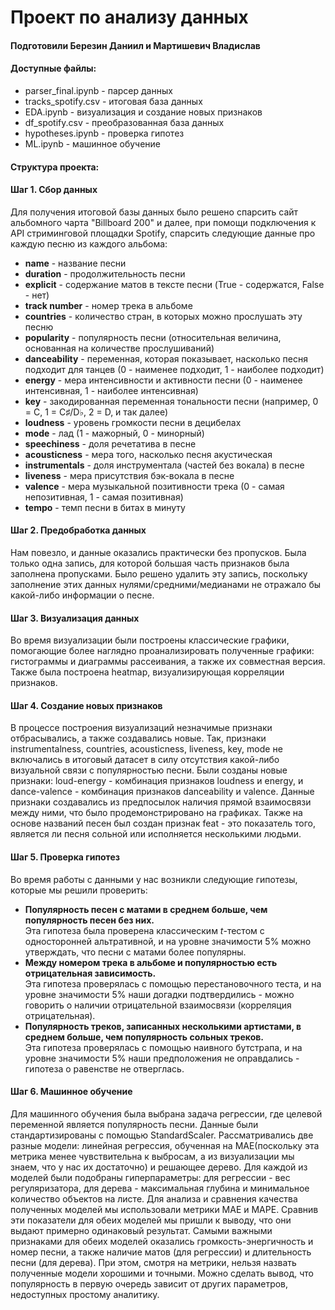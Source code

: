 # Проект по анализу данных
#### Подготовили Березин Даниил и Мартишевич Владислав
#### Доступные файлы:
* parser_final.ipynb - парсер данных
* tracks_spotify.csv - итоговая база данных
* EDA.ipynb - визуализация и создание новых признаков
* df_spotify.csv - преобразованная база данных
* hypotheses.ipynb - проверка гипотез
* ML.ipynb - машинное обучение
#### Структура проекта:
#### Шаг 1. Сбор данных
Для получения итоговой базы данных было решено спарсить сайт альбомного чарта "Billboard 200" и далее, при помощи подключения к API стриминговой площадки Spotify, спарсить следующие данные про каждую песню из каждого альбома:
*   **name** - название песни
*   **duration** - продолжительность песни
*   **explicit** - содержание матов в тексте песни (True - содержатся, False - нет)
*   **track number** - номер трека в альбоме
*   **countries** - количество стран, в которых можно прослушать эту песню
* **popularity** - популярность песни (относительная величина, основанная на количестве прослушиваний)
* **danceability** - переменная, которая показывает, насколько песня подходит для танцев (0 - наименее подходит, 1 - наиболее подходит)
* **energy** - мера интенсивности и активности песни (0 - наименее интенсивная, 1 - наиболее интенсивная)
* **key** - закодированная переменная тональности песни (например, 0 = C, 1 = C♯/D♭, 2 = D, и так далее)
* **loudness** - уровень громкости песни в децибелах
* **mode** - лад (1 - мажорный, 0 - минорный)
* **speechiness** - доля речетатива в песне
* **acousticness** - мера того, насколько песня акустическая
* **instrumentals** - доля инструментала (частей без вокала) в песне
* **liveness** - мера присутствия бэк-вокала в песне
* **valence** - мера музыкальной позитивности трека (0 - самая непозитивная, 1 - самая позитивная)
* **tempo** - темп песни в битах в минуту
#### Шаг 2. Предобработка данных
Нам повезло, и данные оказались практически без пропусков. Была только одна запись, для которой большая часть признаков была заполнена пропусками. Было решено удалить эту запись, поскольку заполнение этих данных нулями/средними/медианами не отражало бы какой-либо информации о песне.
#### Шаг 3. Визуализация данных
Во время визуализации были построены классические графики, помогающие более наглядно проанализировать полученные графики: гистограммы и диаграммы рассеивания, а также их совместная версия. Также была построена heatmap, визуализирующая корреляции признаков.
#### Шаг 4. Создание новых признаков
В процессе построения визуализаций незначимые признаки отбрасывались, а также создавались новые. Так, признаки instrumentalness, countries, acousticness, liveness, key, mode не включались в итоговый датасет в силу отсутствия какой-либо визуальной связи с популярностью песни. Были созданы новые признаки: loud-energy - комбинация признаков loudness и energy, и dance-valence - комбинация признаков danceability и valence. Данные признаки создавались из предпосылок наличия прямой взаимосвязи между ними, что было продемонстрировано на графиках. Также на основе названий песен был создан признак feat - это показатель того, является ли песня сольной или исполняется несколькими людьми.
#### Шаг 5. Проверка гипотез
Во время работы с данными у нас возникли следующие гипотезы, которые мы решили проверить:
* **Популярность песен с матами в среднем больше, чем популярность песен без них.** \
Эта гипотеза была проверена классическим $t$-тестом с односторонней альтративной, и на уровне значимости 5% можно утверждать, что песни с матами более популярны.
* **Между номером трека в альбоме и популярностью есть отрицательная зависимость.** \
Эта гипотеза проверялась с помощью перестановочного теста, и на уровне значимости 5% наши догадки подтвердились - можно говорить о наличии отрицательной взаимосвязи (корреляция отрицательная).
* **Популярность треков, записанных несколькими артистами, в среднем больше, чем популярность сольных треков.** \
Эта гипотеза проверялась с помощью наивного бутстрапа, и на уровне значимости 5% наши предположения не оправдались - гипотеза о равенстве не отверглась.
#### Шаг 6. Машинное обучение
Для машинного обучения была выбрана задача регрессии, где целевой переменной является популярность песни. Данные были стандартизированы с помощью StandardScaler. Рассматривались две разные модели: линейная регрессия, обученная на MAE(поскольку эта метрика менее чувствительна к выбросам, а из визуализации мы знаем, что у нас их достаточно) и решающее дерево. Для каждой из моделей были подобраны гиперпараметры: для регрессии - вес регуляризатора, для дерева - максимальная глубина и минимальное количество объектов на листе. Для анализа и сравнения качества полученных моделей мы использовали метрики MAE и MAPE. Сравнив эти показатели для обеих моделей мы пришли к выводу, что они выдают примерно одинаковый результат. Самыми важными признаками для обеих моделей оказались громкость-энергичность и номер песни, а также наличие матов (для регрессии) и длительность песни (для дерева). При этом, смотря на метрики, нельзя назвать полученные модели хорошими и точными. Можно сделать вывод, что популярность в первую очередь зависит от других параметров, недоступных простому аналитику.
